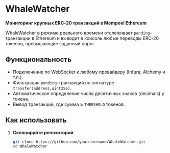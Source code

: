# WhaleWatcher

**Мониторинг крупных ERC‑20 транзакций в Mempool Ethereum**

WhaleWatcher в режиме реального времени отслеживает `pending`-транзакции в Ethereum и выводит в консоль любые переводы ERC‑20 токенов, превышающие заданный порог.

## Функциональность

- Подключение по WebSocket к любому провайдеру (Infura, Alchemy и т.п.).
- Фильтрация `pending`-транзакций по сигнатуре `transfer(address,uint256)`.
- Автоматическое определение числа десятичных знаков (decimals) у токена.
- Вывод транзакций, где сумма ≥ `THRESHOLD` токенов.

## Как использовать

1. **Склонируйте репозиторий**

   ```bash
   git clone https://github.com/yourusername/WhaleWatcher.git
   cd WhaleWatcher
